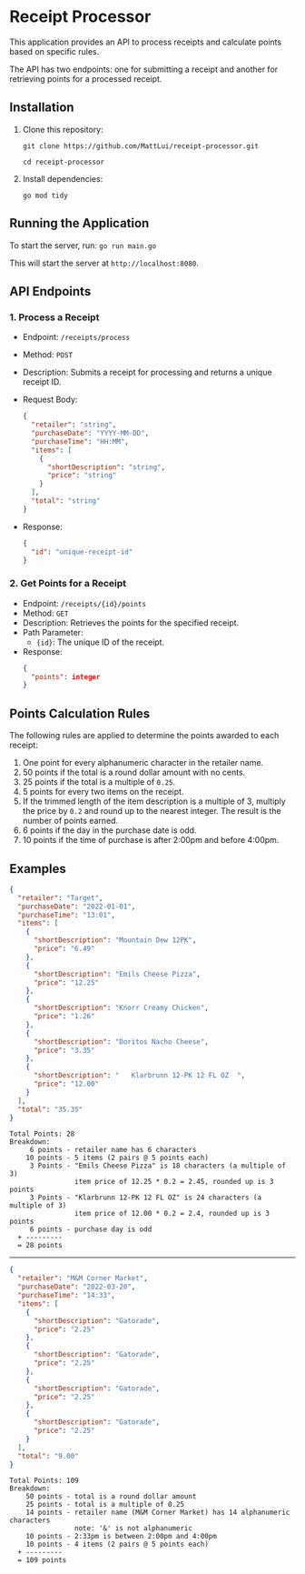 # Receipt Processor

This application provides an API to process receipts and calculate points based on specific rules.

The API has two endpoints: one for submitting a receipt and another for retrieving points for a processed receipt.

## Installation

1. Clone this repository:

   ```
   git clone https://github.com/MattLui/receipt-processor.git

   cd receipt-processor
   ```

2. Install dependencies:
   ```
   go mod tidy
   ```

## Running the Application

To start the server, run: `go run main.go`

This will start the server at `http://localhost:8080`.

## API Endpoints

### 1. Process a Receipt

- Endpoint: `/receipts/process`
- Method: `POST`
- Description: Submits a receipt for processing and returns a unique receipt ID.
- Request Body:
  ```json
  {
    "retailer": "string",
    "purchaseDate": "YYYY-MM-DD",
    "purchaseTime": "HH:MM",
    "items": [
      {
        "shortDescription": "string",
        "price": "string"
      }
    ],
    "total": "string"
  }
  ```
- Response:

  ```json
  {
    "id": "unique-receipt-id"
  }
  ```

### 2. Get Points for a Receipt

- Endpoint: `/receipts/{id}/points`
- Method: `GET`
- Description: Retrieves the points for the specified receipt.
- Path Parameter:
  - `{id}`: The unique ID of the receipt.
- Response:
  ```json
  {
    "points": integer
  }
  ```

## Points Calculation Rules

The following rules are applied to determine the points awarded to each receipt:

1. One point for every alphanumeric character in the retailer name.
2. 50 points if the total is a round dollar amount with no cents.
3. 25 points if the total is a multiple of `0.25`.
4. 5 points for every two items on the receipt.
5. If the trimmed length of the item description is a multiple of 3, multiply the price by `0.2` and round up to the nearest integer. The result is the number of points earned.
6. 6 points if the day in the purchase date is odd.
7. 10 points if the time of purchase is after 2:00pm and before 4:00pm.

## Examples

```json
{
  "retailer": "Target",
  "purchaseDate": "2022-01-01",
  "purchaseTime": "13:01",
  "items": [
    {
      "shortDescription": "Mountain Dew 12PK",
      "price": "6.49"
    },
    {
      "shortDescription": "Emils Cheese Pizza",
      "price": "12.25"
    },
    {
      "shortDescription": "Knorr Creamy Chicken",
      "price": "1.26"
    },
    {
      "shortDescription": "Doritos Nacho Cheese",
      "price": "3.35"
    },
    {
      "shortDescription": "   Klarbrunn 12-PK 12 FL OZ  ",
      "price": "12.00"
    }
  ],
  "total": "35.35"
}
```

```text
Total Points: 28
Breakdown:
     6 points - retailer name has 6 characters
    10 points - 5 items (2 pairs @ 5 points each)
     3 Points - "Emils Cheese Pizza" is 18 characters (a multiple of 3)
                item price of 12.25 * 0.2 = 2.45, rounded up is 3 points
     3 Points - "Klarbrunn 12-PK 12 FL OZ" is 24 characters (a multiple of 3)
                item price of 12.00 * 0.2 = 2.4, rounded up is 3 points
     6 points - purchase day is odd
  + ---------
  = 28 points
```

---

```json
{
  "retailer": "M&M Corner Market",
  "purchaseDate": "2022-03-20",
  "purchaseTime": "14:33",
  "items": [
    {
      "shortDescription": "Gatorade",
      "price": "2.25"
    },
    {
      "shortDescription": "Gatorade",
      "price": "2.25"
    },
    {
      "shortDescription": "Gatorade",
      "price": "2.25"
    },
    {
      "shortDescription": "Gatorade",
      "price": "2.25"
    }
  ],
  "total": "9.00"
}
```

```text
Total Points: 109
Breakdown:
    50 points - total is a round dollar amount
    25 points - total is a multiple of 0.25
    14 points - retailer name (M&M Corner Market) has 14 alphanumeric characters
                note: '&' is not alphanumeric
    10 points - 2:33pm is between 2:00pm and 4:00pm
    10 points - 4 items (2 pairs @ 5 points each)
  + ---------
  = 109 points
```
